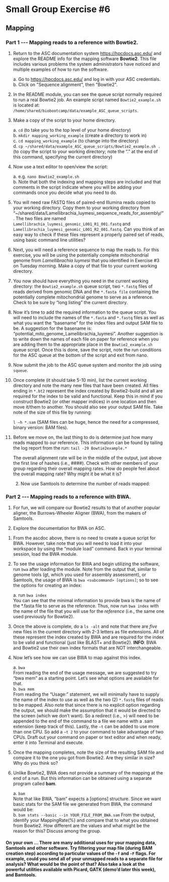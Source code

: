 # Small Group Exercise #6
## Mapping

### Part 1 --- Mapping reads to a reference with Bowtie2.


1. Return to the ASC documentation system https://hpcdocs.asc.edu/ and explore the README info for the mapping software **Bowtie2**. This file includes various problems the system administrators have noticed and multiple examples of how to run the software.

    a. Go to https://hpcdocs.asc.edu/ and log in with your ASC credentials.   
    b. Click on "Sequence alignment", then "Bowtie2".   


2. In the README module, you can see the queue script normally required to run a real Bowtie2 job. An example script named `Bowtie2_example.sh` is located at: `/home/shared/biobootcamp/data/example_ASC_queue_scripts`.

3. Make a copy of the script to your home directory.  

    a. `cd`  (to take you to the top level of your home directory)  
    b. `mkdir mapping_working_example` (create a directory to work in)   
    c. `cd mapping_working_example` (to change into the directory)    
    d. `cp ~/shared/data/example_ASC_queue_scripts/Bowtie2_example.sh .`  (to copy the script to your working directory; note the “.”  at the end of this command, specifying the current directory)   

4. Now use a text editor to open/view the script:

    a. e.g. `nano Bowtie2_example.sh`  
    b. Note that both the indexing and mapping steps are included and that comments in the script indicate where you will be adding your commands once you decide what you need to do.   

5. You will need raw FASTQ files of paired-end Illumina reads copied to your working directory. Copy them to your working directory from “~/shared/data/Lamellibrachia_luymesi_sequence_reads_for_assembly/”.  The two files are named `Lamellibrachia_luymesi_genomic_L001_R1_001.fastq` and `Lamellibrachia_luymesi_genomic_L001_R2_001.fastq`.  Can you think of an easy way to check if these files represent a properly paired set of reads, using basic command line utilities?

6. Next, you will need a reference sequence to map the reads to. For this exercise, you will be using the potentially complete mitochondrial genome from *Lamellibrachia luymesi* that you identified in Exercise #3 on Tuesday morning. Make a copy of that file to your current working directory.

7. You now should have everything you need in the current working directory: the `Bowtie2_example.sh` queue script, two `*.fastq` files of reads derived from genomic DNA and the `*.fasta file` containing the potentially complete mitochondrial genome to serve as a reference.  Check to be sure by “long listing” the current directory.

8. Now it’s time to add the required information to the queue script. You will need to include the names of the `*.fasta` and `*.fastq` files as well as what you want the “basename” for the index files and output SAM file to be. A suggestion for the basename is: “potential_mito_genome_Lamellibrachia_luymesi”. Another suggestion is to write down the names of each file on paper for reference when you are adding them to the appropriate place in the `Bowtie2_example.sh` queue script. Once this is done, save the script, note the run conditions for the ASC queue at the bottom of the script and exit from nano.

9. Now submit the job to the ASC queue system and monitor the job using `squeue`.

10. Once complete (it should take 5-10 min), list the current working directory and note the many new files that have been created. All files ending in `*.bt2` represent the index created by Bowtie2-build and all are required for the index to be valid and functional. Keep this in mind if you construct Bowtie2 (or other mapper indices) in one location and then move it/them to another. You should also see your output SAM file. Take note of the size of this file by running:
    
    `l –h *.sam`  (SAM files can be huge, hence the need for a compressed, binary version: BAM files).  

11. Before we move on, the last thing to do is determine just how many reads mapped to our reference. This information can be found by tailing the log report from the run: `tail -29 Bowtie2example.*`

    The overall alignment rate will be in the middle of the output, just above the first line of hashes (i.e., \####).
Check with other members of your group regarding their overall mapping rates.
How do people feel about the overall mapping rate?  Why might it be what it is?

    2. Now use Samtools to determine the number of reads mapped:  


### Part 2 --- Mapping reads to a reference with BWA.

1. For fun, we will compare our Bowtie2 results to that of another popular aligner, the Burrows-Wheeler Aligner (BWA), from the makers of Samtools.

2. Explore the documentation for BWA on ASC.

1) From the ascdoc above, there is no need to create a queue script for BWA. However, take note that you will need to load it into your workspace by using the “module load” command. Back in your terminal session, load the BWA module.

1) To see the usage information for BWA and begin utilizing the software, run `bwa` after loading the module.
Note from the output that, similar to genome tools (gt, which you used for assembly assessment), or Samtools, the usage of BWA is `bwa <subcommand> [options]`; so to see the options for creating an index:

    a. run `bwa index`   
    You can see that the minimal information to provide bwa is the name of the *.fasta file to serve as the reference. Thus, now run `bwa index` with the name of the file that you will use for the *reference* (i.e., the same one used previously for Bowtie2).

1) Once the above is complete, do a `ls -alt` and note that there are _five_ new files in the current directory with 2-3 letters as file extensions. All of these represent the index created by BWA and are required for the index to be valid and functional (just like BLAST+ and Bowtie2). **INFO**: BWA and Bowtie2 use their own index formats that are NOT interchangeable.


1) Now let’s see how we can use BWA to map against this index.

    a. `bwa`  
    From reading the end of the usage message, we are suggested to try “bwa mem” as a starting point. Let’s see what options are available for that.  
    b.  `bwa mem`  
    From reading the “Usage:” statement, we will minimally have to supply the name of the index to use as well as the two (2) `*.fastq` files of reads to be mapped. Also note that since there is no explicit option regarding the output, we should make the assumption that it would be directed to the screen (which we don’t want). So a redirect (i.e., >) will need to be appended to the end of the command to a file we name with a .sam extension (keep track of this). Lastly, the `–t` can be added to use more than one CPU. So add a `–t 2` to your command to take advantage of two CPUs. Draft out your command on paper or text editor and when ready, enter it into Terminal and execute.

1) Once the mapping completes, note the size of the resulting SAM file and compare it to the one you got from Bowtie2. Are they similar in size? Why do you think so?

1) Unlike Bowtie2, BWA does not provide a summary of the mapping at the end of a run. But this information can be obtained using a separate program called **bam**.

    a. `bam`   
    Note that like BWA, “bam” expects a <command> [options] structure. Since we want basic stats for the SAM file we generated from BWA, the command would be:  
    b. `bam stats --basic --in YOUR_FILE_FROM_BWA.sam`
    From the output, identify your MappingRate(%) and compare that to what you obtained from Bowtie2.  How different are the values and what might be the reason for this? Discuss among the group.

#### On your own … There are many additional uses for your mapping data, Samtools and other software.  Try filtering your map file (during BAM creation step) according to particular values of the `-f` and `-F` flags.  For example, could you send all of your unmapped reads to a separate file for analysis? What would be the point of that? Also take a look at the powerful utilities available with Picard, GATK (demo’d later this week), and Bamtools.
